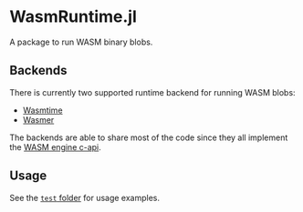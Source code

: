 # WasmRuntime.jl

A package to run WASM binary blobs.

## Backends

There is currently two supported runtime backend for running WASM blobs:
  * [Wasmtime](https://github.com/bytecodealliance/wasmtime)
  * [Wasmer](https://github.com/wasmerio/wasmer)

The backends are able to share most of the code since they all implement the [WASM engine c-api](https://github.com/WebAssembly/wasm-c-api).

## Usage

See the [`test` folder](https://github.com/Pangoraw/WASM.jl/tree/main/test) for usage examples.
